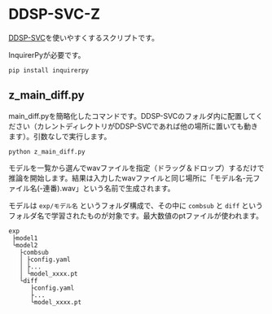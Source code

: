 # DDSP-SVC-Z

[DDSP-SVC](https://github.com/yxlllc/DDSP-SVC)を使いやすくするスクリプトです。

InquirerPyが必要です。

```
pip install inquirerpy
```

## z_main_diff.py
main_diff.pyを簡略化したコマンドです。DDSP-SVCのフォルダ内に配置してください（カレントディレクトリがDDSP-SVCであれば他の場所に置いても動きます）。引数なしで実行します。

```
python z_main_diff.py
```

モデルを一覧から選んでwavファイルを指定（ドラッグ＆ドロップ）するだけで推論を開始します。結果は入力したwavファイルと同じ場所に「モデル名-元ファイル名(-連番).wav」という名前で生成されます。

モデルは `exp/モデル名` というフォルダ構成で、その中に `combsub` と `diff` というフォルダ名で学習されたものが対象です。最大数値のptファイルが使われます。

```
exp
 ├model1
 └model2
   ├combsub
   │ ├config.yaml
   │ ├...
   │ └model_xxxx.pt
   └diff
      ├config.yaml
      ├...
      └model_xxxx.pt
```

